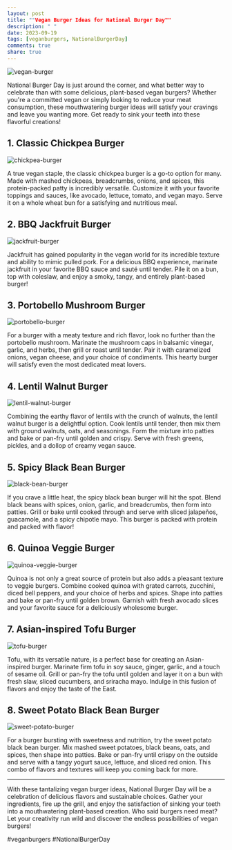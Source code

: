 ```yaml
---
layout: post
title: ""Vegan Burger Ideas for National Burger Day""
description: " "
date: 2023-09-19
tags: [veganburgers, NationalBurgerDay]
comments: true
share: true
---
```


![vegan-burger](https://source.unsplash.com/1600x900/?vegan-burger)

National Burger Day is just around the corner, and what better way to celebrate than with some delicious, plant-based vegan burgers? Whether you're a committed vegan or simply looking to reduce your meat consumption, these mouthwatering burger ideas will satisfy your cravings and leave you wanting more. Get ready to sink your teeth into these flavorful creations!

## 1. Classic Chickpea Burger

![chickpea-burger](https://source.unsplash.com/1600x900/?chickpea-burger)

A true vegan staple, the classic chickpea burger is a go-to option for many. Made with mashed chickpeas, breadcrumbs, onions, and spices, this protein-packed patty is incredibly versatile. Customize it with your favorite toppings and sauces, like avocado, lettuce, tomato, and vegan mayo. Serve it on a whole wheat bun for a satisfying and nutritious meal.

## 2. BBQ Jackfruit Burger

![jackfruit-burger](https://source.unsplash.com/1600x900/?bbq-jackfruit-burger)

Jackfruit has gained popularity in the vegan world for its incredible texture and ability to mimic pulled pork. For a delicious BBQ experience, marinate jackfruit in your favorite BBQ sauce and sauté until tender. Pile it on a bun, top with coleslaw, and enjoy a smoky, tangy, and entirely plant-based burger!

## 3. Portobello Mushroom Burger

![portobello-burger](https://source.unsplash.com/1600x900/?portobello-mushroom-burger)

For a burger with a meaty texture and rich flavor, look no further than the portobello mushroom. Marinate the mushroom caps in balsamic vinegar, garlic, and herbs, then grill or roast until tender. Pair it with caramelized onions, vegan cheese, and your choice of condiments. This hearty burger will satisfy even the most dedicated meat lovers.

## 4. Lentil Walnut Burger

![lentil-walnut-burger](https://source.unsplash.com/1600x900/?lentil-walnut-burger)

Combining the earthy flavor of lentils with the crunch of walnuts, the lentil walnut burger is a delightful option. Cook lentils until tender, then mix them with ground walnuts, oats, and seasonings. Form the mixture into patties and bake or pan-fry until golden and crispy. Serve with fresh greens, pickles, and a dollop of creamy vegan sauce.

## 5. Spicy Black Bean Burger

![black-bean-burger](https://source.unsplash.com/1600x900/?spicy-black-bean-burger)

If you crave a little heat, the spicy black bean burger will hit the spot. Blend black beans with spices, onion, garlic, and breadcrumbs, then form into patties. Grill or bake until cooked through and serve with sliced jalapeños, guacamole, and a spicy chipotle mayo. This burger is packed with protein and packed with flavor!

## 6. Quinoa Veggie Burger

![quinoa-veggie-burger](https://source.unsplash.com/1600x900/?quinoa-veggie-burger)

Quinoa is not only a great source of protein but also adds a pleasant texture to veggie burgers. Combine cooked quinoa with grated carrots, zucchini, diced bell peppers, and your choice of herbs and spices. Shape into patties and bake or pan-fry until golden brown. Garnish with fresh avocado slices and your favorite sauce for a deliciously wholesome burger.

## 7. Asian-inspired Tofu Burger

![tofu-burger](https://source.unsplash.com/1600x900/?asian-inspired-tofu-burger)

Tofu, with its versatile nature, is a perfect base for creating an Asian-inspired burger. Marinate firm tofu in soy sauce, ginger, garlic, and a touch of sesame oil. Grill or pan-fry the tofu until golden and layer it on a bun with fresh slaw, sliced cucumbers, and sriracha mayo. Indulge in this fusion of flavors and enjoy the taste of the East.

## 8. Sweet Potato Black Bean Burger

![sweet-potato-burger](https://source.unsplash.com/1600x900/?sweet-potato-black-bean-burger)

For a burger bursting with sweetness and nutrition, try the sweet potato black bean burger. Mix mashed sweet potatoes, black beans, oats, and spices, then shape into patties. Bake or pan-fry until crispy on the outside and serve with a tangy yogurt sauce, lettuce, and sliced red onion. This combo of flavors and textures will keep you coming back for more.

---

With these tantalizing vegan burger ideas, National Burger Day will be a celebration of delicious flavors and sustainable choices. Gather your ingredients, fire up the grill, and enjoy the satisfaction of sinking your teeth into a mouthwatering plant-based creation. Who said burgers need meat? Let your creativity run wild and discover the endless possibilities of vegan burgers!

#veganburgers #NationalBurgerDay